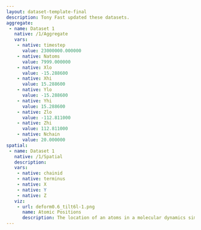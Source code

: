 ```yaml
---
layout: dataset-template-final
description: Tony Fast updated these datasets.
aggregate: 
 - name: Dataset 1
   native: /1/Aggregate
   vars: 
    - native: timestep
      value: 23000000.000000
    - native: Natoms
      value: 7999.000000
    - native: Xlo
      value: -15.288600
    - native: Xhi
      value: 15.288600
    - native: Ylo
      value: -15.288600
    - native: Yhi
      value: 15.288600
    - native: Zlo
      value: -112.811000
    - native: Zhi
      value: 112.811000
    - native: Nchain
      value: 20.000000
spatial: 
 - name: Dataset 1
   native: /1/Spatial
   description: 
   vars: 
    - native: chainid
    - native: terminus
    - native: X
    - native: Y
    - native: Z
   viz: 
    - url: deform0.6_tilt6l-1.png
      name: Atomic Positions
      description: The location of an atoms in a molecular dynamics simulation.
---
```

